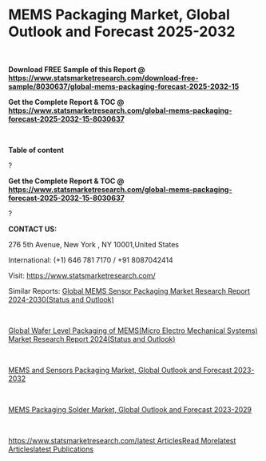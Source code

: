 <h1>MEMS Packaging Market, Global Outlook and Forecast 2025-2032</h1><br/><p><strong>Download FREE Sample of this Report @ <a href="https://www.statsmarketresearch.com/download-free-sample/8030637/global-mems-packaging-forecast-2025-2032-15">https://www.statsmarketresearch.com/download-free-sample/8030637/global-mems-packaging-forecast-2025-2032-15</a></strong></p>
 
 
 
 <div><b>Get the Complete Report & TOC @ <a href="https://www.statsmarketresearch.com/global-mems-packaging-forecast-2025-2032-15-8030637">https://www.statsmarketresearch.com/global-mems-packaging-forecast-2025-2032-15-8030637</a></b></div>
 
 
 
 <p><br />
 
 <b>Table of content</b></p>
 
 
 
 <p>? </p>
 
 
 
 <div><b>Get the Complete Report & TOC @ <a href="https://www.statsmarketresearch.com/global-mems-packaging-forecast-2025-2032-15-8030637">https://www.statsmarketresearch.com/global-mems-packaging-forecast-2025-2032-15-8030637</a></b></div>
 
 
 
 <p>? </p>
 
 
 
 <p><b>CONTACT US:</b><br />
 
 276 5th Avenue, New York , NY 10001,United States<br />
 
 International: (+1) 646 781 7170 / +91 8087042414<br />
 
 Visit: <a href="https://www.statsmarketresearch.com/">https://www.statsmarketresearch.com/</a><br />
 
 Similar Reports: <a href="https://www.statsmarketresearch.com/global-mems-packaging-forecast-2025-2032-15-8030637">Global MEMS Sensor Packaging Market Research Report 2024-2030(Status and Outlook)</a><br />
 
 <br />
 
 <a href="https://www.statsmarketresearch.com/global-mems-packaging-forecast-2025-2032-15-8030637">Global Wafer Level Packaging of MEMS(Micro Electro Mechanical Systems) Market Research Report 2024(Status and Outlook)</a><br />
 
 <br />
 
 <a href="https://www.statsmarketresearch.com/global-mems-packaging-forecast-2025-2032-15-8030637">MEMS and Sensors Packaging Market, Global Outlook and Forecast 2023-2032</a><br />
 
 <br />
 
 <a href="https://www.statsmarketresearch.com/global-mems-packaging-forecast-2025-2032-15-8030637">MEMS Packaging Solder Market, Global Outlook and Forecast 2023-2029</a><br />
 
 <br />
 
 <a href="https://gyeongbokgung.com">https://www.statsmarketresearch.com/</a><a href="https://hallyeomaritime.com">latest Articles</a><a href="https://jingwansa.com">Read More</a><a href="https://nguoiviet.jp/">latest Articles</a><a href="https://www.intelmarketresearch.com/">latest Publications</a></p>